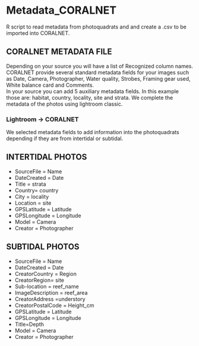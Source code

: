 # Metadata_CORALNET
R script to read metadata from photoquadrats and and create a .csv to be imported into CORALNET.

## CORALNET METADATA FILE
Depending on your source you will have a list of Recognized column names. CORALNET provide several standard metadata fields 
for your images such as Date, Camera, Photographer, Water quality, Strobes, Framing gear used, White balance card and Comments.  
In your source you can add 5 auxiliary metadata fields. In this example those are: habitat, country, locality, site and strata. 
We complete the metadata of the photos using lightroom classic.

### Lightroom -> CORALNET 
We selected metadata fields to add information into the photoquadrats depending if they are from intertidal or subtidal.

## INTERTIDAL PHOTOS
- SourceFile = Name 
- DateCreated = Date
- Title = strata
- Country= country
- City = locality
- Location = site
- GPSLatitude = Latitude
- GPSLongitude = Longitude
- Model = Camera
- Creator = Photographer

## SUBTIDAL PHOTOS
- SourceFile = Name 
- DateCreated = Date
- CreatorCountry = Region
- CreatorRegion= site
- Sub-location = reef_name
- ImageDescription = reef_area
- CreatorAddress =understory
- CreatorPostalCode = Height_cm
- GPSLatitude = Latitude
- GPSLongitude = Longitude
- Title=Depth
- Model = Camera
- Creator = Photographer


